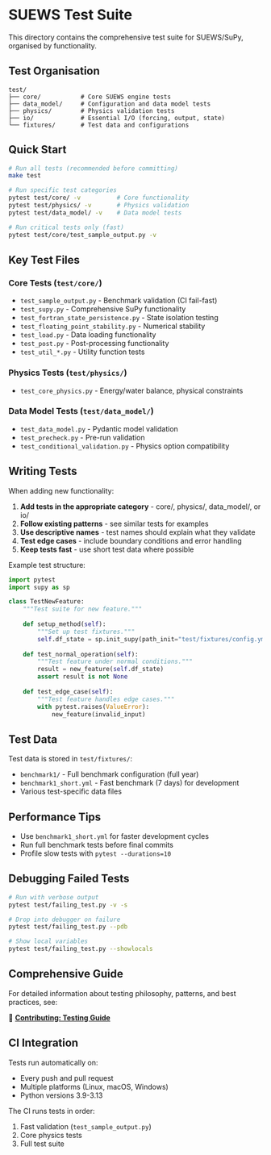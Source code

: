 # SUEWS Test Suite

This directory contains the comprehensive test suite for SUEWS/SuPy, organised by functionality.

## Test Organisation

```
test/
├── core/           # Core SUEWS engine tests
├── data_model/     # Configuration and data model tests  
├── physics/        # Physics validation tests
├── io/             # Essential I/O (forcing, output, state)
└── fixtures/       # Test data and configurations
```

## Quick Start

```bash
# Run all tests (recommended before committing)
make test

# Run specific test categories
pytest test/core/ -v          # Core functionality
pytest test/physics/ -v       # Physics validation
pytest test/data_model/ -v    # Data model tests

# Run critical tests only (fast)
pytest test/core/test_sample_output.py -v
```

## Key Test Files

### Core Tests (`test/core/`)
- `test_sample_output.py` - Benchmark validation (CI fail-fast)
- `test_supy.py` - Comprehensive SuPy functionality
- `test_fortran_state_persistence.py` - State isolation testing
- `test_floating_point_stability.py` - Numerical stability
- `test_load.py` - Data loading functionality
- `test_post.py` - Post-processing functionality
- `test_util_*.py` - Utility function tests

### Physics Tests (`test/physics/`)
- `test_core_physics.py` - Energy/water balance, physical constraints

### Data Model Tests (`test/data_model/`)
- `test_data_model.py` - Pydantic model validation
- `test_precheck.py` - Pre-run validation
- `test_conditional_validation.py` - Physics option compatibility

## Writing Tests

When adding new functionality:

1. **Add tests in the appropriate category** - core/, physics/, data_model/, or io/
2. **Follow existing patterns** - see similar tests for examples
3. **Use descriptive names** - test names should explain what they validate
4. **Test edge cases** - include boundary conditions and error handling
5. **Keep tests fast** - use short test data where possible

Example test structure:

```python
import pytest
import supy as sp

class TestNewFeature:
    """Test suite for new feature."""
    
    def setup_method(self):
        """Set up test fixtures."""
        self.df_state = sp.init_supy(path_init="test/fixtures/config.yml")
    
    def test_normal_operation(self):
        """Test feature under normal conditions."""
        result = new_feature(self.df_state)
        assert result is not None
        
    def test_edge_case(self):
        """Test feature handles edge cases."""
        with pytest.raises(ValueError):
            new_feature(invalid_input)
```

## Test Data

Test data is stored in `test/fixtures/`:

- `benchmark1/` - Full benchmark configuration (full year)
- `benchmark1_short.yml` - Fast benchmark (7 days) for development
- Various test-specific data files

## Performance Tips

- Use `benchmark1_short.yml` for faster development cycles
- Run full benchmark tests before final commits
- Profile slow tests with `pytest --durations=10`

## Debugging Failed Tests

```bash
# Run with verbose output
pytest test/failing_test.py -v -s

# Drop into debugger on failure
pytest test/failing_test.py --pdb

# Show local variables
pytest test/failing_test.py --showlocals
```

## Comprehensive Guide

For detailed information about testing philosophy, patterns, and best practices, see:

📖 **[Contributing: Testing Guide](../docs/source/contributing/testing_guide.rst)**

## CI Integration

Tests run automatically on:
- Every push and pull request
- Multiple platforms (Linux, macOS, Windows)
- Python versions 3.9-3.13

The CI runs tests in order:
1. Fast validation (`test_sample_output.py`)
2. Core physics tests
3. Full test suite